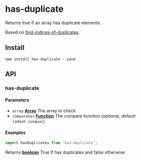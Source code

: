 # has-duplicate

Returns true if an array has duplicate elements.

Based on [find-indices-of-duplicates](https://github.com/safer-bwd/find-indices-of-duplicates).

## Install

    npm install has-duplicate --save

## API

<!-- Generated by documentation.js. Update this documentation by updating the source code. -->

### has-duplicate

#### Parameters

-   `array` **[Array](https://developer.mozilla.org/docs/Web/JavaScript/Reference/Global_Objects/Array)** The array to check
-   `comparator` **[Function](https://developer.mozilla.org/docs/Web/JavaScript/Reference/Statements/function)** The compare function (optional, default `lodash.isequal`)

#### Examples

```javascript
import hasDuplicates from 'has-duplicate';
```

Returns **[boolean](https://developer.mozilla.org/docs/Web/JavaScript/Reference/Global_Objects/Boolean)** True if has duplicates and false otherwise
